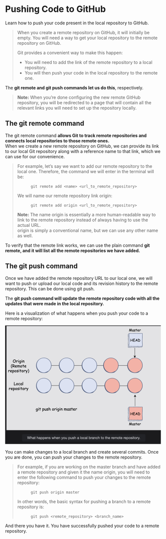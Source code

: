 # Pushing Code to GitHub

Learn how to push your code present in the local repository to GitHub.

> When you create a remote repository on GitHub, it will initially be empty. You will need a way to get your local repository to the remote repository on GitHub.
>
> Git provides a convenient way to make this happen:
>
> - You will need to add the link of the remote repository to a local repository.
> - You will then push your code in the local repository to the remote one.

The **git remote and git push commands let us do this**, respectively.

> **Note:** When you’re done configuring the new remote GitHub repository, you will be redirected to a page that will contain all the relevant links you will need to set up the repository locally.

## The git remote command

The git remote command **allows Git to track remote repositories and connects local repositories to those remote ones.**  
 When we create a new remote repository on GitHub, we can provide its link to our local Git repository along with a reference name to that link, which we can use for our convenience.

> For example, let’s say we want to add our remote repository to the local one. Therefore, the command we will enter in the terminal will be:
>
>           git remote add <name> <url_to_remote_repository>
>
> We will name our remote repository link origin:
>
>           git remote add origin <url_to_remote_repository>
>
> **Note:** The name origin is essentially a more human-readable way to link to the remote repository instead of always having to use the actual URL.  
>  origin is simply a conventional name, but we can use any other name as well.

To verify that the remote link works, we can use the plain command **git remote, and it will list all the remote repositories we have added.**

## The git push command

Once we have added the remote repository URL to our local one, we will want to push or upload our local code and its revision history to the remote repository. This can be done using git push.

The **git push command will update the remote repository code with all the updates that were made in the local repository.**

Here is a visualization of what happens when you push your code to a remote repository:

![what happens when you push a local branch to the remote repository](./images/3-1-what-happens-when-you-push-a-local-branch-to-the-remote-repository.png)

You can make changes to a local branch and create several commits. Once you are done, you can push your changes to the remote repository.

> For example, if you are working on the master branch and have added a remote repository and given it the name origin, you will need to enter the following command to push your changes to the remote repository:
>
>           git push origin master
>
> In other words, the basic syntax for pushing a branch to a remote repository is:
>
>           git push <remote_repository> <branch_name>

And there you have it. You have successfully pushed your code to a remote repository.
